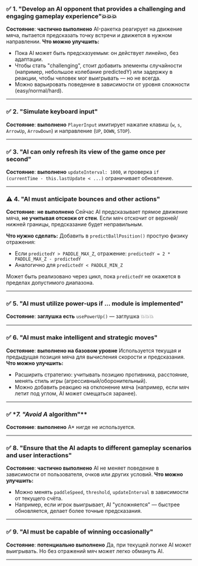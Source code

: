 ### ✅ **1. "Develop an AI opponent that provides a challenging and engaging gameplay experience"**💥💥💥

**Состояние**: **частично выполнено**
AI-ракетка реагирует на движение мяча, пытается предсказать точку встречи и движется в нужном направлении.
**Что можно улучшить:**

* Пока AI может быть предсказуемым: он действует линейно, без адаптации.
* Чтобы стать "challenging", стоит добавить элементы случайности (например, небольшое колебание predictedY) или задержку в реакции, чтобы человек мог выигрывать — но не всегда.
* Можно варьировать поведение в зависимости от уровня сложности (easy/normal/hard).

---

### ✅ **2. "Simulate keyboard input"**

**Состояние**: **выполнено**
`PlayerInput` имитирует нажатие клавиш (`w`, `s`, `ArrowUp`, `ArrowDown`) и направление (`UP`, `DOWN`, `STOP`).

---

### ✅ **3. "AI can only refresh its view of the game once per second"**

**Состояние**: **выполнено**
`updateInterval: 1000`, и проверка `if (currentTime - this.lastUpdate < ...)` ограничивает обновление.

---

### ⚠️ **4. "AI must anticipate bounces and other actions"**

**Состояние**: **не выполнено**
Сейчас AI предсказывает прямое движение мяча, **не учитывая отскоки от стен**. Если мяч отскочит от верхней/нижней границы, предсказание будет неправильным.

**Что нужно сделать:**
Добавить в `predictBallPosition()` простую физику отражения:

* Если `predictedY > PADDLE_MAX_Z`, отражение: `predictedY = 2 * PADDLE_MAX_Z - predictedY`
* Аналогично для `predictedY < PADDLE_MIN_Z`

Может быть реализовано через цикл, пока `predictedY` не окажется в пределах допустимого диапазона.

---

### ✅ **5. "AI must utilize power-ups if ... module is implemented"**

**Состояние**: **заглушка есть**
`usePowerUp()` — заглушка 💥💥💥

---

### ✅ **6. "AI must make intelligent and strategic moves"**

**Состояние**: **выполнено на базовом уровне**
Используется текущая и предыдущая позиция мяча для вычисления скорости и предсказания.
**Что можно улучшить:**

* Расширить стратегию: учитывать позицию противника, расстояние, менять стиль игры (агрессивный/оборонительный).
* Можно добавить реакцию на отклонение мяча (например, если мяч летит под углом, AI может смещаться заранее).

---

### ✅ **7. "Avoid A* algorithm"*\*

**Состояние**: **выполнено**
A\* нигде не используется.

---

### ✅ **8. "Ensure that the AI adapts to different gameplay scenarios and user interactions"**

**Состояние**: **частично выполнено**
AI не меняет поведение в зависимости от пользователя, очков или других условий.
**Что можно улучшить:**

* Можно менять `paddleSpeed`, `threshold`, `updateInterval` в зависимости от текущего счёта.
* Например, если игрок выигрывает, AI "усложняется" — быстрее обновляется, делает более точные предсказания.

---

### ✅ **9. "AI must be capable of winning occasionally"**

**Состояние**: **потенциально выполнено**
Да, при текущей логике AI может выигрывать. Но без отражений мяч может легко обмануть AI.

---

